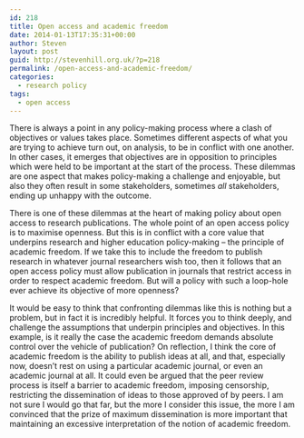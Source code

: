 ```yaml
---
id: 218
title: Open access and academic freedom
date: 2014-01-13T17:35:31+00:00
author: Steven
layout: post
guid: http://stevenhill.org.uk/?p=218
permalink: /open-access-and-academic-freedom/
categories:
  - research policy
tags:
  - open access
---
```

There is always a point in any policy-making process where a clash of objectives or values takes place. Sometimes different aspects of what you are trying to achieve turn out, on analysis, to be in conflict with one another. In other cases, it emerges that objectives are in opposition to principles which were held to be important at the start of the process. These dilemmas are one aspect that makes policy-making a challenge and enjoyable, but also they often result in some stakeholders, sometimes _all_ stakeholders, ending up unhappy with the outcome.

There is one of these dilemmas at the heart of making policy about open access to research publications. The whole point of an open access policy is to maximise openness. But this is in conflict with a core value that underpins research and higher education policy-making &#8211; the principle of academic freedom. If we take this to include the freedom to publish research in whatever journal researchers wish too, then it follows that an open access policy must allow publication in journals that restrict access in order to respect academic freedom. But will a policy with such a loop-hole ever achieve its objective of more openness?

It would be easy to think that confronting dilemmas like this is nothing but a problem, but in fact it is incredibly helpful. It forces you to think deeply, and challenge the assumptions that underpin principles and objectives. In this example, is it really the case the academic freedom demands absolute control over the vehicle of publication? On reflection, I think the core of academic freedom is the ability to publish ideas at all, and that, especially now, doesn&#8217;t rest on using a particular academic journal, or even an academic journal at all. It could even be argued that the peer review process is itself a barrier to academic freedom, imposing censorship, restricting the dissemination of ideas to those approved of by peers. I am not sure I would go that far, but the more I consider this issue, the more I am convinced that the prize of maximum dissemination is more important that maintaining an excessive interpretation of the notion of academic freedom.

&nbsp;